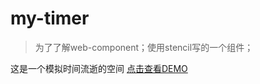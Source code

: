 # my-timer
>为了了解web-component；使用stencil写的一个组件；

这是一个模拟时间流逝的空间
[点击查看DEMO](https://xuelianggit.github.io/mytimer/www/)